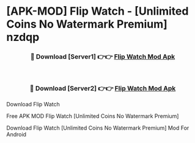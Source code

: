 # [APK-MOD] Flip  Watch - [Unlimited Coins No Watermark Premium] nzdqp



<div align="center">
<h3>🔴 Download [Server1] 👉👉 <a href="https://momento.my/?title=Flip__Watch">Flip  Watch Mod Apk</a></h3><br>

<h3>🔴 Download [Server2] 👉👉 <a href="https://momento.my/?title=Flip__Watch">Flip  Watch Mod Apk</a></h3>
</div>



Download Flip  Watch 

Free APK MOD Flip  Watch [Unlimited Coins No Watermark Premium]

Download Flip  Watch [Unlimited Coins No Watermark Premium] Mod For Android
